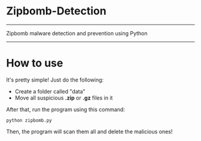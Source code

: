 # Zipbomb-Detection
---
Zipbomb malware detection and prevention using Python

---
# How to use
It's pretty simple! Just do the following:
<ul>
  <li>
    Create a folder called "data"
  </li>
  <li>
    Move all suspicious <b>.zip</b> or <b>.gz</b> files in it
  </li>
</ul>
After that, run the program using this command:
    
```
python zipbomb.py
```
Then, the program will scan them all and delete the malicious ones!

